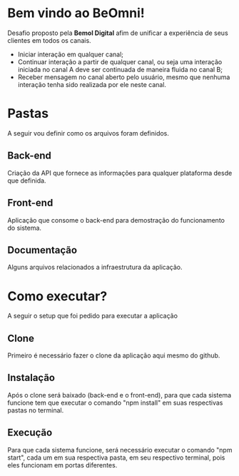 # Bem vindo ao BeOmni!

Desafio proposto pela **Bemol Digital** afim de unificar a experiência de seus clientes em todos os canais.
- Iniciar interação em qualquer canal;
- Continuar interação a partir de qualquer canal, ou seja uma interação iniciada no canal A deve ser continuada de maneira fluida no canal B;
- Receber mensagem no canal aberto pelo usuário, mesmo que nenhuma interação tenha sido realizada por ele neste canal.

# Pastas

A seguir vou definir como os arquivos foram definidos.

## Back-end

Criação da API que fornece as informações para qualquer plataforma desde que definida.

## Front-end

Aplicação que consome o back-end para demostração do funcionamento do sistema.

## Documentação

Alguns arquivos relacionados a infraestrutura da aplicação.


# Como executar?

A seguir o setup que foi pedido para executar a aplicação

## Clone

Primeiro é necessário fazer o clone da aplicação aqui mesmo do github.

## Instalação

Após o clone será baixado (back-end e o front-end), para que cada sistema funcione tem que executar o comando "npm install" em suas respectivas pastas no terminal.

## Execução

Para que cada sistema funcione, será necessário executar o comando "npm start", cada um em sua respectiva pasta, em seu respectivo terminal, pois eles funcionam em portas diferentes.
